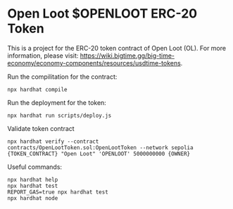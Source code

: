 
# Open Loot $OPENLOOT ERC-20 Token

This is a project for the ERC-20 token contract of Open Loot (OL).
For more information, please visit: https://wiki.bigtime.gg/big-time-economy/economy-components/resources/usdtime-tokens.

Run the compilitation for the contract:

```shell
npx hardhat compile
```

Run the deployment for the token:

```shell
npx hardhat run scripts/deploy.js
```

Validate token contract
```shell
npx hardhat verify --contract contracts/OpenLootToken.sol:OpenLootToken --network sepolia {TOKEN_CONTRACT} "Open Loot" 'OPENLOOT' 5000000000 {OWNER}
```

Useful commands:

```shell
npx hardhat help
npx hardhat test
REPORT_GAS=true npx hardhat test
npx hardhat node
```